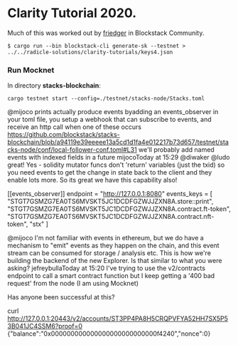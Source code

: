 # Clarity Tutorial 2020.


Much of this was worked out by [friedger](https://github.com/friedger/clarity-smart-contracts) in Blockstack Community.

```
$ cargo run --bin blockstack-cli generate-sk --testnet > ../../radicle-solutions/clarity-tutorials/keys4.json
```

### Run Mocknet

In directory **stacks-blockchain**:

```
cargo testnet start --config=./testnet/stacks-node/Stacks.toml
```



@mijoco prints actually produce events
byadding an events_observer in your toml file, you setup a webhook that can subscribe to events, and receive an http call when one of these occurs
https://github.com/blockstack/stacks-blockchain/blob/a94119e39eeeee13a5cd1d1fa4e012217b73d657/testnet/stacks-node/conf/local-follower-conf.toml#L31
we'll probably add named events with indexed fields in a future
mijocoToday at 15:29
@diwaker @ludo great! Yes - solidity mutator funcs don't 'return' variables (just the txid) so you need events to get the change in state back to the client and they enable lots more. So its great we have this capability also!


[[events_observer]]
endpoint = "http://127.0.0.1:8080"
events_keys = [
    "STGT7GSMZG7EA0TS6MVSKT5JC1DCDFGZWJJZXN8A.store::print",
    "STGT7GSMZG7EA0TS6MVSKT5JC1DCDFGZWJJZXN8A.contract.ft-token",
    "STGT7GSMZG7EA0TS6MVSKT5JC1DCDFGZWJJZXN8A.contract.nft-token",
    "stx"
]



@mijoco I'm not familiar with events in ethereum, but we do have a mechanism to "emit" events as they happen on the chain, and this event stream can be consumed for storage / analysis etc. This is how we're building the backend of the new Explorer. Is that similar to what you were asking?
jefreybullaToday at 15:20
I've trying to use the v2/contracts endpoint to call a smart contract function but I keep getting a '400 bad request' from the node (I am using Mocknet)

Has anyone been successful at this?

curl http://127.0.0.1:20443/v2/accounts/ST3PP4PA8H5CRQPVFYA52HH7SX5P53B041JC4SSM6?proof=0
{"balance":"0x000000000000000000000000000f4240","nonce":0}
